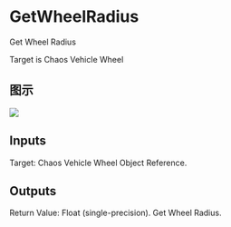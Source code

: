 # GetWheelRadius

Get Wheel Radius

Target is Chaos Vehicle Wheel

## 图示

![]($-20221218-19051075.png)

## Inputs

Target: Chaos Vehicle Wheel Object Reference.  

## Outputs

Return Value: Float (single-precision). Get Wheel Radius.

